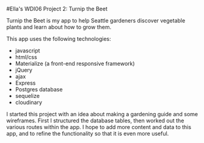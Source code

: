 
#Ella's WDI06 Project 2: Turnip the Beet

Turnip the Beet is my app to help Seattle gardeners discover vegetable plants and learn about how to grow them. 

This app uses the following technologies:
* javascript 
* html/css
* Materialize (a front-end responsive framework) 
* jQuery
* ajax 
* Express
* Postgres database 
* sequelize 
* cloudinary

I started this project with an idea about making a gardening guide and some wireframes. First I structured the database tables, then worked out the various routes within the app. I hope to add more content and data to this app, and to refine the functionality so that it is even more useful.

